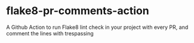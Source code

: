 # flake8-pr-comments-action
A Github Action to run Flake8 lint check in your project with every PR, and comment the lines with trespassing
